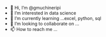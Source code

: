 - 👋 Hi, I’m @gmuchineripi
- 👀 I’m interested in data science
- 🌱 I’m currently learning ...excel, python, sql
- 💞️ I’m looking to collaborate on ...
- 📫 How to reach me ...

<!---
gmuchineripi/gmuchineripi is a ✨ special ✨ repository because its `README.md` (this file) appears on your GitHub profile.
You can click the Preview link to take a look at your changes.
--->
